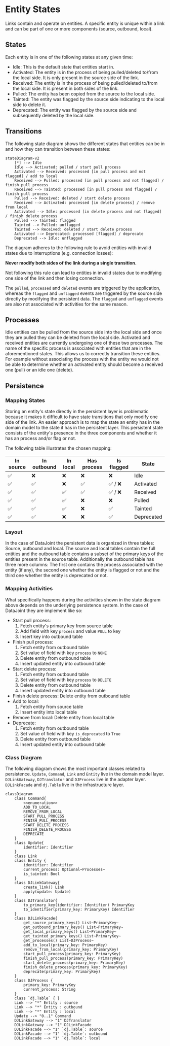 # Entity States
Links contain and operate on entities. A specific entity is unique within a link and can be part of one or more components (source, outbound, local).

## States
Each entity is in one of the following states at any given time:
* Idle: This is the default state that entities start in.
* Activated: The entity is in the process of being pulled/deleted to/from the local side. It is only present in the source side of the link.
* Received: The entity is in the process of being pulled/deleted to/from the local side. It is present in both sides of the link.
* Pulled: The entity has been copied from the source to the local side.
* Tainted: The entity was flagged by the source side indicating to the local side to delete it.
* Deprecated: The entity was flagged by the source side and subsequently deleted by the local side.

## Transitions
The following state diagram shows the different states that entities can be in and how they can transition between these states:

```mermaid
stateDiagram-v2
    [*] --> Idle
    Idle --> Activated: pulled / start pull process
    Activated --> Received: processed [in pull process and not flagged] / add to local
    Received --> Pulled: processed [in pull process and not flagged] / finish pull process
    Received --> Tainted: processed [in pull process and flagged] / finish pull process
    Pulled --> Received: deleted / start delete process
    Received --> Activated: processed [in delete process] / remove from local
    Activated --> Idle: processed [in delete process and not flagged] / finish delete process
    Pulled --> Tainted: flagged
    Tainted --> Pulled: unflagged
    Tainted --> Received: deleted / start delete process
    Activated --> Deprecated: processed [flagged] / deprecate
    Deprecated --> Idle: unflagged
```

The diagram adheres to the following rule to avoid entities with invalid states due to interruptions (e.g. connection losses):

**Never modify both sides of the link during a single transition.**

Not following this rule can lead to entities in invalid states due to modifying one side of the link and then losing connection.

The `pulled`, `processed` and `deleted` events are triggered by the application, whereas the `flagged` and `unflagged` events are triggered by the source side directly by modifying the persistent data. The `flagged` and `unflagged` events are also not associated with activities for the same reason.

## Processes
Idle entities can be pulled from the source side into the local side and once they are pulled they can be deleted from the local side. Activated and received entities are currently undergoing one of these two processes. The name of the specific process is associated with entities that are in the aforementioned states. This allows us to correctly transition these entities. For example without associating the process with the entity we would not be able to determine whether an activated entity should become a received one (pull) or an idle one (delete).

## Persistence

### Mapping States
Storing an entity's state directly in the persistent layer is problematic because it makes it difficult to have state transitions that only modify one side of the link. An easier approach is to map the state an entity has in the domain model to the state it has in the persistent layer. This persistent state consists of the entity's presence in the three components and whether it has an process and/or flag or not.

The following table illustrates the chosen mapping:

| In source | In outbound | In local | Has process | Is flagged | State |
|--------|----------|-------|--------|---------|---------|
| :white_check_mark: | :x: | :x: | :x: | :x: | Idle |
| :white_check_mark: | :white_check_mark: | :x: | :white_check_mark: | :white_check_mark: / :x: | Activated |
| :white_check_mark: | :white_check_mark: | :white_check_mark: | :white_check_mark: | :white_check_mark: / :x: | Received|
| :white_check_mark: | :white_check_mark: | :white_check_mark: | :x: | :x: | Pulled |
| :white_check_mark: | :white_check_mark: | :white_check_mark: | :x: | :white_check_mark: | Tainted |
| :white_check_mark: | :white_check_mark: | :x: | :x: | :white_check_mark: | Deprecated |

### Layout
In the case of DataJoint the persistent data is organized in three tables: Source, outbound and local. The source and local tables contain the full entities and the outbound table contains a subset of the primary keys of the entities present in the source table. Additionally the outbound table has three more columns: The first one contains the process associated with the entity (if any), the second one whether the entity is flagged or not and the third one whether the entity is deprecated or not.

### Mapping Activities
What specifically happens during the activities shown in the state diagram above depends on the underlying persistence system. In the case of DataJoint they are implement like so:
* Start pull process:
    1. Fetch entity's primary key from source table
    2. Add field with key `process` and value `PULL` to key
    3. Insert key into outbound table
* Finish pull process:
    1. Fetch entity from outbound table
    2. Set value of field with key `process` to `NONE`
    3. Delete entity from outbound table
    4. Insert updated entity into outbound table
* Start delete process:
    1. Fetch entity from outbound table
    2. Set value of field with key `process` to `DELETE`
    3. Delete entity from outbound table
    4. Insert updated entity into outbound table
* Finish delete process: Delete entity from outbound table
* Add to local:
    1. Fetch entity from source table
    2. Insert entity into local table
* Remove from local: Delete entity from local table
* Deprecate:
    1. Fetch entity from outbound table
    2. Set value of field with key `is_deprecated` to `True`
    3. Delete entity from outbound table
    4. Insert updated entity into outbound table

### Class Diagram
The following diagram shows the most important classes related to persistence. `Update`, `Command`, `Link` and `Entity` live in the domain model layer. `DJLinkGateway`, `DJTranslator` and `DJProcess` live in the adapter layer. `DJLinkFacade` and `dj.Table` live in the infrastructure layer.

```mermaid
classDiagram
    class Command{
        <<enumeration>>
        ADD_TO_LOCAL
        REMOVE_FROM_LOCAL
        START_PULL_PROCESS
        FINISH_PULL_PROCESS
        START_DELETE_PROCESS
        FINISH_DELETE_PROCESS
        DEPRECATE
    }
    class Update{
        identifier: Identifier
    }
    class Link
    class Entity {
        identifier: Identifier
        current_process: Optional~Processes~
        is_tainted: Bool
    }
    class DJLinkGateway{
        create_link() Link
        apply(update: Update)
    }
    class DJTranslator{
        to_primary_key(identifier: Identifier) PrimaryKey
        to_identifier(primary_key: PrimaryKey) Identifier
    }
    class DJLinkFacade{
        get_source_primary_keys() List~PrimaryKey~
        get_outbound_primary_keys() List~PrimaryKey~
        get_local_primary_keys() List~PrimaryKey~
        get_tainted_primary_keys() List~PrimaryKey~
        get_processes() List~DJProcess~
        add_to_local(primary_key: PrimaryKey)
        remove_from_local(primary_key: PrimaryKey)
        start_pull_process(primary_key: PrimaryKey)
        finish_pull_process(primary_key: PrimaryKey)
        start_delete_process(primary_key: PrimaryKey)
        finish_delete_process(primary_key: PrimaryKey)
        deprecate(primary_key: PrimaryKey)
    }
    class DJProcess {
        primary_key: PrimaryKey
        current_process: String
    }
    class `dj.Table` { }
    Link --> "*" Entity : source
    Link --> "*" Entity : outbound
    Link --> "*" Entity : local
    Update --> "0..1" Command
    DJLinkGateway --> "1" DJTranslator
    DJLinkGateway --> "1" DJLinkFacade
    DJLinkFacade --> "1" `dj.Table`: source
    DJLinkFacade --> "1" `dj.Table`: outbound
    DJLinkFacade --> "1" `dj.Table`: local
```
